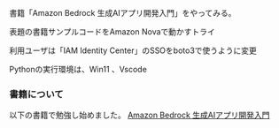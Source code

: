 書籍「Amazon Bedrock 生成AIアプリ開発入門」をやってみる。

表題の書籍サンプルコードをAmazon Novaで動かすトライ

利用ユーザは「IAM Identity Center」のSSOをboto3で使うように変更

Pythonの実行環境は、Win11 、Vscode


### 書籍について
以下の書籍で勉強し始めました。
[Amazon Bedrock 生成AIアプリ開発入門](https://www.sbcr.jp/product/4815626440/)

